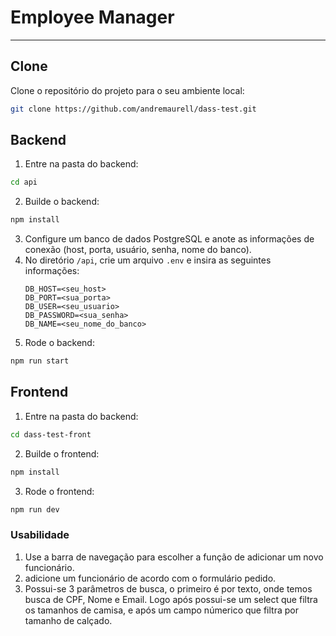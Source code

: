 # **Employee Manager**

---

## **Clone**
Clone o repositório do projeto para o seu ambiente local:
```bash
git clone https://github.com/andremaurell/dass-test.git
```

## **Backend**
1. Entre na pasta do backend:
```bash
cd api
```
2. Builde o backend:
```bash
npm install
```

3. Configure um banco de dados PostgreSQL e anote as informações de conexão (host, porta, usuário, senha, nome do banco).
4. No diretório `/api`, crie um arquivo `.env` e insira as seguintes informações:
   ```env
   DB_HOST=<seu_host>
   DB_PORT=<sua_porta>
   DB_USER=<seu_usuario>
   DB_PASSWORD=<sua_senha>
   DB_NAME=<seu_nome_do_banco>

5. Rode o backend:
```bash
npm run start
```

## **Frontend**
1. Entre na pasta do backend:
```bash
cd dass-test-front
```

2. Builde o frontend:
```bash
npm install
```

3. Rode o frontend:
```bash
npm run dev
```

### **Usabilidade**
1. Use a barra de navegação para escolher a função de adicionar um novo funcionário.
2. adicione um funcionário de acordo com o formulário pedido.
3. Possui-se 3 parâmetros de busca, o primeiro é por texto, onde temos busca de CPF, Nome e Email. Logo após possui-se um select que filtra os tamanhos de camisa, e após um campo númerico que filtra por tamanho de calçado.
